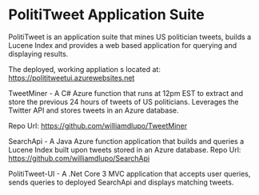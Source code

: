 # PolitiTweet Application Suite

PolitiTweet is an application suite that mines US politician tweets, builds a Lucene Index and provides a web based application for querying and displaying results.

The deployed, working appliation s located at: https://polititweetui.azurewebsites.net

TweetMiner - A C# Azure function that runs at 12pm EST to extract and store the previous 24 hours of tweets of US politicians. Leverages the Twitter API and stores tweets in an Azure database.

Repo Url: https://github.com/williamdlupo/TweetMiner

SearchApi - A Java Azure function application that builds and queries a Lucene Index built upon tweets stored in an Azure database.
Repo Url: https://github.com/williamdlupo/SearchApi

PolitiTweet-UI - A .Net Core 3 MVC application that accepts user queries, sends queries to deployed SearchApi and displays matching tweets. 

